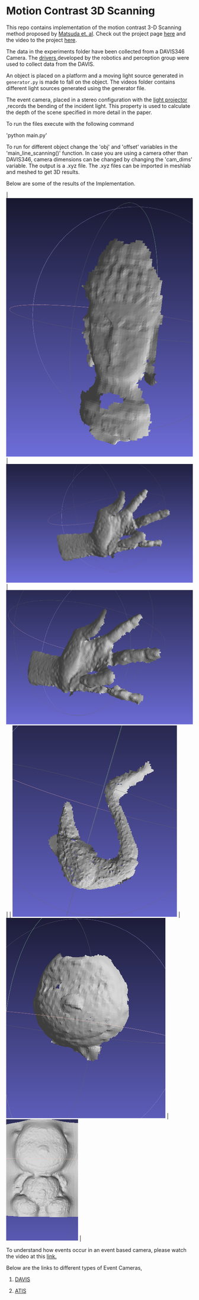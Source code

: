 # Motion Contrast 3D Scanning

This repo contains implementation of the motion contrast 3-D Scanning method proposed by <a href="http://compphotolab.northwestern.edu/wordpress/wp-content/uploads/2015/04/dvs_031.pdf"> Matsuda et. al</a>. Check out the project page <a href=http://compphotolab.northwestern.edu/project/mc3d-motion-contrast-3d-laser-scanner/>here</a> and the video to the project <a href=https://vimeo.com/125511538>here</a>.

The data in the experiments folder have been collected from a DAVIS346 Camera. The  <a href="https://github.com/uzh-rpg/rpg_dvs_ros">drivers </a> developed by the robotics and perception group were used to collect data from the DAVIS. 

An object is placed on a platform and a moving light source generated in `generator.py` is made to fall on the object. The videos folder contains different light sources generated using the generator file.

The event camera, placed in a stereo configuration with the <a href="http://www.ti.com/tool/DLPLCR4500EVM">light projector</a> ,records the bending of the incident light. This property is used to calculate the depth of the scene specified in more detail in the paper.


To run the files execute with the following command 

'python main.py'

To run for different object change the 'obj' and 'offset' variables in the 'main_line_scanning()' function. In case you are using a camera other than DAVIS346, camera dimensions can be changed by changing the 'cam_dims' variable. The output is a .xyz file. The .xyz files can be imported in meshlab and meshed to get 3D results.

Below are some of the results of the Implementation.

| ![alt text][result1] | ![alt text][result2] | ![alt text][result3] |
| ![alt text][result4] | ![alt text][result5] | ![alt text][result6] |


[result1]: Images/Buddha.png        "Buddha"
[result2]: Images/Hand.png          "Hand"
[result3]: Images/Hand_2.png        "Hand"
[result4]: Images/Swan.png          "Swan"
[result5]: Images/teddy_face.png    "Teddy"
[result6]: Images/teddy_poisson.png "Teddy"

To understand how events occur in an event based camera, please watch the video at this <a href="https://www.youtube.com/watch?v=kPCZESVfHoQ">link.</a>

Below are the links to different types of Event Cameras,

1. <a href="http://inivation.com/"> DAVIS </a>

2. <a href="https://www.prophesee.ai/"> ATIS </a>
